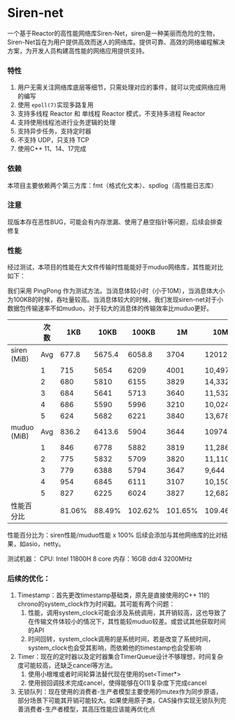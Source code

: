 # Siren-net

一个基于Reactor的高性能网络库Siren-Net，siren是一种美丽而危险的生物，Siren-Net旨在为用户提供高效而迷人的网络库。提供可靠、高效的网络编程解决方案，为开发人员构建高性能的网络应用提供支持。
### 特性
1. 用户无需关注网络库底层等细节，只需处理对应的事件，就可以完成网络应用的编写
2. 使用 `epoll(7)`实现多路复用
3. 支持多线程 Reactor 和 单线程 Reactor 模式，不支持多进程 Reactor
4. 支持使用线程池进行业务逻辑的处理
5. 支持异步任务，支持定时器
6. 不支持 UDP，只支持 TCP
7. 使用C++ 11、14、17完成

### 依赖
本项目主要依赖两个第三方库：fmt（格式化文本）、spdlog（高性能日志库）


### 注意
现版本存在恶性BUG，可能会有内存泄漏、使用了悬空指针等问题，后续会排查修复

### 性能

经过测试，本项目的性能在大文件传输时性能能好于muduo网络库，其性能对比如下：

我们采用 PingPong 作为测试方法。当消息体较小时（小于10M），当消息体大小为100KB的时候，吞吐量较高。当消息体较大的时候，我们发现siren-net对于小数据包传输速率不如muduo，对于较大的消息体的传输效率比muduo更好。




|            | 次数  | 1KB    | 10KB   | 100KB   | 1M      | 10M     |
| ---------- | ---- | ------ | ------ | ------- | ------- | ------- |
| siren (MiB)| Avg | 677.8  | 5675.4 | 6058.8  | 3704    | 12012.6 |
|            | 1    | 715    | 5654   | 6209    | 4001    | 10,497  |
|            | 2    | 680    | 5810   | 6155    | 3829    | 14,332  |
|            | 3    | 684    | 5641   | 5713    | 3640    | 11,532  |
|            | 4    | 686    | 5590   | 5996    | 3210    | 10,024  |
|            | 5    | 624    | 5682   | 6221    | 3840    | 13,678  |
| muduo (MiB)| Avg | 836.2  | 6413.6 | 5904    | 3644    | 10974.4 |
|            | 1    | 846    | 6778   | 5882    | 3819    | 11,286  |
|            | 2    | 775    | 5832   | 5709    | 3820    | 11,110  |
|            | 3    | 779    | 6388   | 5794    | 3647    | 9,644   |
|            | 4    | 954    | 6845   | 6111    | 3107    | 10,150  |
|            | 5    | 827    | 6225   | 6024    | 3827    | 12,682  |
| 性能百分比  |      | 81.06% | 88.49% | 102.62% | 101.65% | 109.46% |

性能百分比为：siren性能/muduo性能 x 100%
后续会添加与其他网络库的比对结果，如asio，netty。

测试机器：
CPU: Intel 11800H 8 core
内存：16GB ddr4 3200MHz

### 后续的优化：

1. Timestamp：首先更改timestamp基础类，原先是直接使用的C++ 11的chrono的system_clock作为时间戳。其可能有两个问题：
   1. 性能，调用system_clock可能会涉及系统调用，其开销较高，这也导致了在传输文件体较小的情况下，其性能较muduo较差。或尝试其他获取时间的API
   2. 时间回转，system_clock调用的是系统时间，若是改变了系统时间，system_clock也会受其影响，而依赖他的timestamp也会受影响
2. Timer：现在的定时器以及定时器集合TimerQueue设计不够理想，时间复杂度可能较高，还缺乏cancel等方法。
   1. 使用小根堆或者时间轮算法替代现在使用的set<Timer*>
   2. 使用弱回调技术完成cancel，使得能够在O(1)复杂度下完成cancel
3. 无锁队列：现在使用的消费者-生产者模型主要使用的mutex作为同步原语，部分场景下可能其开销可能较大。如果使用原子类，CAS操作实现无锁队列完善消费者-生产者模型，其高压性能应该能再优化点











